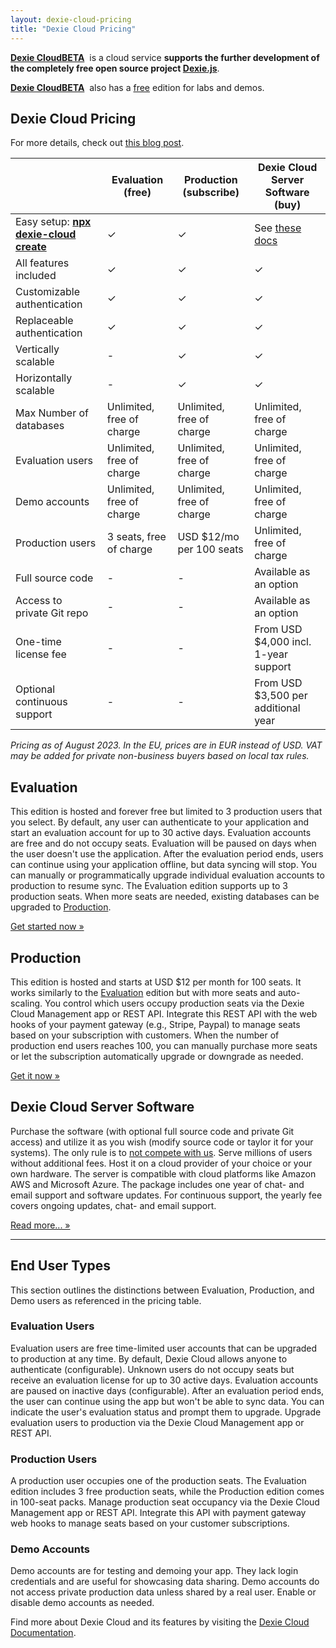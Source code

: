 ```yaml
---
layout: dexie-cloud-pricing
title: "Dexie Cloud Pricing"
---
```


**[Dexie Cloud](/cloud/)**<a href="/cloud/" class="beta" style="font-weight: bold;">BETA</a>&nbsp; is a cloud service **supports the further development of the completely free open source project [Dexie.js](https://github.com/dexie/Dexie.js)**.

**[Dexie Cloud](/cloud/)**<a href="/cloud/" class="beta" style="font-weight: bold;">BETA</a>&nbsp; also has a [free](#evaluation) edition for labs and demos.

## Dexie Cloud Pricing

For more details, check out [this blog post](https://medium.com/dexie-js/dexie-cloud-subscription-model-cbf9a709ce7).

|                                               | Evaluation (free)         | Production (subscribe)      | Dexie Cloud Server Software (buy)       |
| --------------------------------------------- | ------------------------- | ---------------------------- | --------------------------------------- |
| Easy setup: **[npx dexie-cloud create](/cloud/#getting-started)** | &#10003;                  | &#10003;                     | See [these docs](docs/premium-software) |
| All features included                         | &#10003;                  | &#10003;                     | &#10003;                                |
| Customizable authentication                   | &#10003;                  | &#10003;                     | &#10003;                                |
| Replaceable authentication                    | &#10003;                  | &#10003;                     | &#10003;                                |
| Vertically scalable                           | -                         | &#10003;                     | &#10003;                                |
| Horizontally scalable                         | -                         | &#10003;                     | &#10003;                                |
| Max Number of databases                       | Unlimited, free of charge | Unlimited, free of charge    | Unlimited, free of charge               |
| Evaluation users                              | Unlimited, free of charge | Unlimited, free of charge    | Unlimited, free of charge               |
| Demo accounts                                 | Unlimited, free of charge | Unlimited, free of charge    | Unlimited, free of charge               |
| Production users                              | 3 seats, free of charge   | USD $12/mo per 100 seats     | Unlimited, free of charge               |
| Full source code                              | -                         | -                            | Available as an option                  |
| Access to private Git repo                    | -                         | -                            | Available as an option                  |
| One-time license fee                          | -                         | -                            | From USD $4,000 incl. 1-year support    |
| Optional continuous support                   | -                         | -                            | From USD $3,500 per additional year     |

_Pricing as of August 2023. In the EU, prices are in EUR instead of USD. VAT may be added for private non-business buyers based on local tax rules._

## Evaluation

This edition is hosted and forever free but limited to 3 production users that you select. By default, any user can authenticate to your application and start an evaluation account for up to 30 active days. Evaluation accounts are free and do not occupy seats. Evaluation will be paused on days when the user doesn't use the application. After the evaluation period ends, users can continue using your application offline, but data syncing will stop. You can manually or programmatically upgrade individual evaluation accounts to production to resume sync. The Evaluation edition supports up to 3 production seats. When more seats are needed, existing databases can be upgraded to [Production](#production).

<a class='btn btn-success' href='/cloud/#getting-started' role='button'>Get started now &raquo;</a>

## Production

This edition is hosted and starts at USD $12 per month for 100 seats. It works similarly to the [Evaluation](#evaluation) edition but with more seats and auto-scaling. You control which users occupy production seats via the Dexie Cloud Management app or REST API. Integrate this REST API with the web hooks of your payment gateway (e.g., Stripe, Paypal) to manage seats based on your subscription with customers. When the number of production end users reaches 100, you can manually purchase more seats or let the subscription automatically upgrade or downgrade as needed.

<a class='btn btn-success' href='/cloud/purchase/production' role='button'>Get it now &raquo;</a>

## Dexie Cloud Server Software

Purchase the software (with optional full source code and private Git access) and utilize it as you wish (modify source code or taylor it for your systems). The only rule is to [not compete with us](server-software-license-terms). Serve millions of users without additional fees. Host it on a cloud provider of your choice or your own hardware. The server is compatible with cloud platforms like Amazon AWS and Microsoft Azure. The package includes one year of chat- and email support and software updates. For continuous support, the yearly fee covers ongoing updates, chat- and email support.

<a class='btn btn-primary' href='/cloud/docs/premium-software' role='button'>Read more... &raquo;</a>

<!-- <a class='btn btn-success' href='/cloud/purchase/software' role='button'>Get it now &raquo;</a> -->

---

## End User Types

This section outlines the distinctions between Evaluation, Production, and Demo users as referenced in the pricing table.

### Evaluation Users

Evaluation users are free time-limited user accounts that can be upgraded to production at any time. By default, Dexie Cloud allows anyone to authenticate (configurable). Unknown users do not occupy seats but receive an evaluation license for up to 30 active days. Evaluation accounts are paused on inactive days (configurable). After an evaluation period ends, the user can continue using the app but won't be able to sync data. You can indicate the user's evaluation status and prompt them to upgrade. Upgrade evaluation users to production via the Dexie Cloud Management app or REST API.

### Production Users

A production user occupies one of the production seats. The Evaluation edition includes 3 free production seats, while the Production edition comes in 100-seat packs. Manage production seat occupancy via the Dexie Cloud Management app or REST API. Integrate this API with payment gateway web hooks to manage seats based on your customer subscriptions.

### Demo Accounts

Demo accounts are for testing and demoing your app. They lack login credentials and are useful for showcasing data sharing. Demo accounts do not access private production data unless shared by a real user. Enable or disable demo accounts as needed.

Find more about Dexie Cloud and its features by visiting the [Dexie Cloud Documentation](/cloud/docs/).

<br/><br/><br/><br/><br/><br/><br/><br/><br/><br/><br/><br/><br/><br/>
